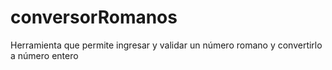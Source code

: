 # conversorRomanos

Herramienta que permite ingresar y validar un número romano y convertirlo a número entero
